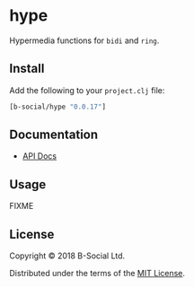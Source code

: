# hype

Hypermedia functions for `bidi` and `ring`.

## Install

Add the following to your `project.clj` file:

```clj
[b-social/hype "0.0.17"]
```

## Documentation

* [API Docs](http://b-social.github.io/hype)

## Usage

FIXME

## License

Copyright © 2018 B-Social Ltd.

Distributed under the terms of the 
[MIT License](http://opensource.org/licenses/MIT).
